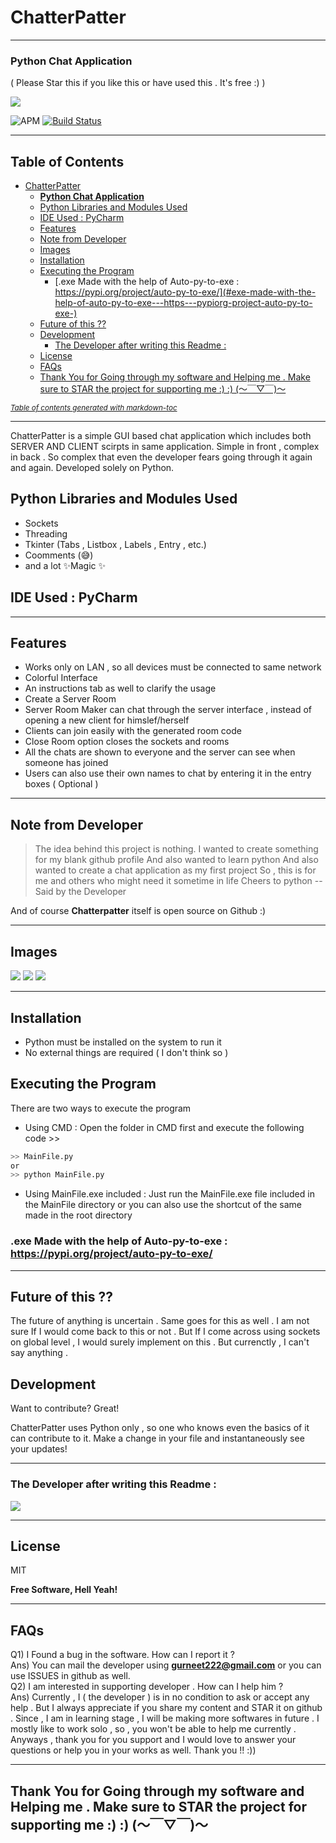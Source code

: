 # ChatterPatter
***
### **Python Chat Application**
( Please Star this if you like this or have used this . It's free :)  )

[![](https://tenor.com/view/python-powered-logo-programming-language-gif-16957606.gif)](https://tenor.com/view/python-powered-logo-programming-language-gif-16957606)

![APM](https://img.shields.io/apm/l/build?style=for-the-badge)
[![Build Status](https://travis-ci.org/joemccann/dillinger.svg?branch=master)](https://travis-ci.org/joemccann/dillinger)
***
## Table of Contents 
- [ChatterPatter](#chatterpatter)
    + [**Python Chat Application**](#--python-chat-application--)
  * [Python Libraries and Modules Used](#python-libraries-and-modules-used)
  * [IDE Used : PyCharm](#ide-used---pycharm)
  * [Features](#features)
  * [Note from Developer](#note-from-developer)
  * [Images](#images)
  * [Installation](#installation)
  * [Executing the Program](#executing-the-program)
    + [.exe Made with the help of Auto-py-to-exe : https://pypi.org/project/auto-py-to-exe/](#exe-made-with-the-help-of-auto-py-to-exe---https---pypiorg-project-auto-py-to-exe-)
  * [Future of this ??](#future-of-this---)
  * [Development](#development)
    + [The Developer after writing this Readme :](#the-developer-after-writing-this-readme--)
  * [License](#license)
  * [FAQs](#faqs)
  * [Thank You for Going through my software and Helping me . Make sure to STAR the project for supporting me  :) :) (～￣▽￣)～](#thank-you-for-going-through-my-software-and-helping-me--make-sure-to-star-the-project-for-supporting-me---------------)

<small><i><a href='http://ecotrust-canada.github.io/markdown-toc/'>Table of contents generated with markdown-toc</a></i></small>

***
ChatterPatter is a simple GUI based chat application which includes both SERVER AND CLIENT scirpts in same application. Simple in front , complex in back . So complex that even the developer fears going through it again and again.
Developed solely on Python.

## Python Libraries and Modules Used

- Sockets
- Threading
- Tkinter (Tabs , Listbox , Labels , Entry , etc.)
- Coomments (😅)
- and a lot ✨Magic ✨

## IDE Used : PyCharm
***
## Features
- Works only on LAN , so all devices must be connected to same network
- Colorful Interface
- An instructions tab as well to clarify the usage
- Create a Server Room
- Server Room Maker can chat through the server interface , instead of opening a new client for himslef/herself
- Clients can join easily with the generated room code 
- Close Room option closes the sockets and rooms
- All the chats are shown to everyone and the server can see when someone has joined
- Users can also use their own names to chat by entering it in the entry boxes ( Optional )
***
## Note from Developer

> The idea behind this project is nothing.
> I wanted to create something for my blank github profile
> And also wanted to learn python
> And also wanted to create a chat application as my first project
> So , this is for me and others who might need it sometime in life
> Cheers to python
-- Said by the Developer

And of course **Chatterpatter** itself is open source on Github :)
***
## Images

[![](/images/Create-A-Room.png)](/images/Create-A-Room.png)
[![](/images/Join-A-Room.png)](/images/Join-A-Room.png)
[![](/images/Ins-Trcutions.png)](/images/Ins-Trcutions.png)
***
## Installation

- Python must be installed on the system to run it
- No external things are required ( I don't think so )

## Executing the Program 
There are two ways to execute the program
 - Using CMD : Open the folder in CMD first and execute the following code >>
```bash
>> MainFile.py
or
>> python MainFile.py
```
- Using MainFile.exe included : Just run the MainFile.exe file included in the MainFile directory or you can also use the shortcut of the same made in the root directory

### .exe Made with the help of Auto-py-to-exe : https://pypi.org/project/auto-py-to-exe/
***
## Future of this ??
The future of anything is uncertain . Same goes for this as well . I am not sure If I would come back to this or not . But If I come across using sockets on global level , I would surely implement on this . But currenctly , I can't say anything .

## Development

Want to contribute? Great!

ChatterPatter uses Python only , so one who knows even the basics of it can contribute to it.
Make a change in your file and instantaneously see your updates!

***
### The Developer after writing this Readme :
[![](https://i.imgur.com/vT4Oclk.gif)](https://i.imgur.com/vT4Oclk.gif)
***
## License

MIT

**Free Software, Hell Yeah!**
***
## FAQs
Q1) I Found a bug in the software. How can I report it ? <br/>
Ans) You can mail the developer using **gurneet222@gmail.com** or you can use ISSUES in github as well.<br/>
Q2) I am interested in supporting developer . How can I help him ? <br/>
Ans) Currently , I ( the developer ) is in no condition to ask or accept any help . But I always appreciate if you share my content and STAR it on github . Since , I am in learning stage , I will be making more softwares in future . I mostly like to work solo , so , you won't be able to help me currently . Anyways , thank you for you support and I would love to answer your questions or help you in your works as well. Thank you !! :))
***
## Thank You for Going through my software and Helping me . Make sure to STAR the project for supporting me  :) :) (～￣▽￣)～
